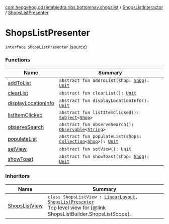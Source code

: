 [com.hedgehog.gdzietabiedra.ribs.bottomnav.shopslist](../../index.md) / [ShopsListInteractor](../index.md) / [ShopsListPresenter](./index.md)

# ShopsListPresenter

`interface ShopsListPresenter` [(source)](https://github.com/asvid/GdzieTaBiedra/tree/master/app/src/main/java/com/hedgehog/gdzietabiedra/ribs/bottomnav/shopslist/ShopsListInteractor.kt#L119)

### Functions

| Name | Summary |
|---|---|
| [addToList](add-to-list.md) | `abstract fun addToList(shop: `[`Shop`](../../../com.hedgehog.gdzietabiedra.domain/-shop/index.md)`): `[`Unit`](https://kotlinlang.org/api/latest/jvm/stdlib/kotlin/-unit/index.html) |
| [clearList](clear-list.md) | `abstract fun clearList(): `[`Unit`](https://kotlinlang.org/api/latest/jvm/stdlib/kotlin/-unit/index.html) |
| [displayLocationInfo](display-location-info.md) | `abstract fun displayLocationInfo(): `[`Unit`](https://kotlinlang.org/api/latest/jvm/stdlib/kotlin/-unit/index.html) |
| [listItemClicked](list-item-clicked.md) | `abstract fun listItemClicked(): `[`Subject`](http://reactivex.io/RxJava/javadoc/io/reactivex/subjects/Subject.html)`<`[`Shop`](../../../com.hedgehog.gdzietabiedra.domain/-shop/index.md)`>` |
| [observeSearch](observe-search.md) | `abstract fun observeSearch(): `[`Observable`](http://reactivex.io/RxJava/javadoc/io/reactivex/Observable.html)`<`[`String`](https://kotlinlang.org/api/latest/jvm/stdlib/kotlin/-string/index.html)`>` |
| [populateList](populate-list.md) | `abstract fun populateList(shops: `[`Collection`](https://kotlinlang.org/api/latest/jvm/stdlib/kotlin.collections/-collection/index.html)`<`[`Shop`](../../../com.hedgehog.gdzietabiedra.domain/-shop/index.md)`>): `[`Unit`](https://kotlinlang.org/api/latest/jvm/stdlib/kotlin/-unit/index.html) |
| [setView](set-view.md) | `abstract fun setView(): `[`Unit`](https://kotlinlang.org/api/latest/jvm/stdlib/kotlin/-unit/index.html) |
| [showToast](show-toast.md) | `abstract fun showToast(shop: `[`Shop`](../../../com.hedgehog.gdzietabiedra.domain/-shop/index.md)`): `[`Unit`](https://kotlinlang.org/api/latest/jvm/stdlib/kotlin/-unit/index.html) |

### Inheritors

| Name | Summary |
|---|---|
| [ShopsListView](../../-shops-list-view/index.md) | `class ShopsListView : `[`LinearLayout`](https://developer.android.com/reference/android/widget/LinearLayout.html)`, `[`ShopsListPresenter`](./index.md)<br>Top level view for {@link ShopsListBuilder.ShopsListScope}. |
